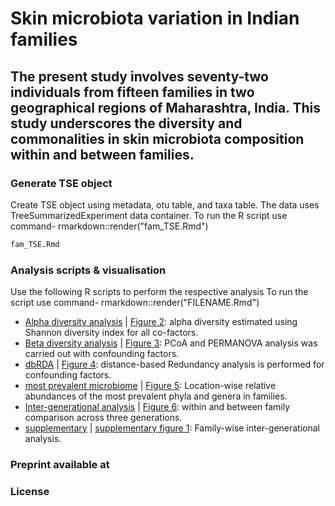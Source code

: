 # Skin microbiota variation in Indian families
## The present study involves seventy-two individuals from fifteen families in two geographical regions of Maharashtra, India. This study underscores the diversity and commonalities in skin microbiota composition within and between families. ##

### Generate TSE object
Create TSE object using metadata, otu table, and taxa table. The data uses TreeSummarizedExperiment data container. 
To run the R script use command- rmarkdown::render("fam_TSE.Rmd") 
```bash
fam_TSE.Rmd
```
### Analysis scripts & visualisation
Use the following  R scripts to perform the respective analysis
To run the script use command-  rmarkdown::render("FILENAME.Rmd")
- [Alpha diversity analysis](tse_alpha.Rmd) | [Figure 2](tse_alpha.md): alpha diversity estimated using Shannon diversity index for all co-factors. 
- [Beta diversity analysis](tse_beta.Rmd) | [Figure 3](tse_beta.md): PCoA and PERMANOVA analysis was carried out with confounding factors.
- [dbRDA](RDA.Rmd) | [Figure 4](RDA.md): distance-based Redundancy analysis is performed for confounding factors.
- [most prevalent microbiome](tse_core.Rmd) | [Figure 5](tse_core.md): Location-wise relative abundances of the most prevalent phyla and genera in families.
- [Inter-generational analysis](Intergeneration_analysis.Rmd) | [Figure 6](Intergeneration_analysis.md): within and between family comparison across three generations.
- [supplementary](supplementary.Rmd) | [supplementary figure 1](supplementary.md): Family-wise inter-generational analysis.

  
### Preprint available at

### License
 
